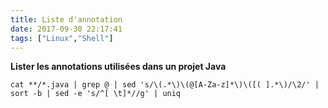 ```yaml
---
title: Liste d'annotation
date: 2017-09-30 22:17:41
tags: ["Linux","Shell"]
---
```



**Lister les annotations utilisées dans un projet Java**

```
cat **/*.java | grep @ | sed 's/\(.*\)\(@[A-Za-z]*\)\([( ].*\)/\2/' | sort -b | sed -e 's/^[ \t]*//g' | uniq
```
